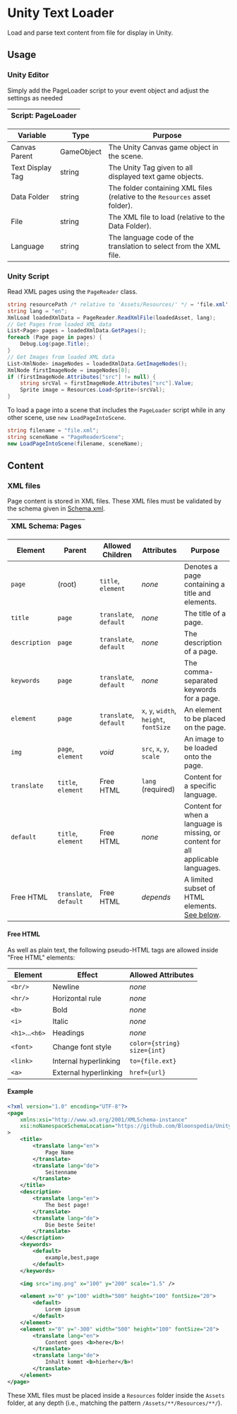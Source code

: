 # Unity Text Loader

Load and parse text content from file for display in Unity.

## Usage

### Unity Editor

Simply add the PageLoader script to your event object and adjust the settings as needed

| Script: PageLoader |
| -- |

| Variable | Type | Purpose |
| -- | -- | -- |
| Canvas Parent | GameObject | The Unity Canvas game object in the scene. |
| Text Display Tag | string | The Unity Tag given to all displayed text game objects. |
| Data Folder | string | The folder containing XML files (relative to the `Resources` asset folder). |
| File | string | The XML file to load (relative to the Data Folder). |
| Language | string | The language code of the translation to select from the XML file.

### Unity Script

Read XML pages using the `PageReader` class.

```c#
string resourcePath /* relative to 'Assets/Resources/' */ = 'file.xml';
string lang = "en";
XmlLoad loadedXmlData = PageReader.ReadXmlFile(loadedAsset, lang);
// Get Pages from loaded XML data
List<Page> pages = loadedXmlData.GetPages();
foreach (Page page in pages) {
    Debug.Log(page.Title);
}
// Get Images from loaded XML data
List<XmlNode> imageNodes = loadedXmlData.GetImageNodes();
XmlNode firstImageNode = imageNodes[0];
if (firstImageNode.Attributes["src"] != null) {
    string srcVal = firstImageNode.Attributes["src"].Value;
    Sprite image = Resources.Load<Sprite>(srcVal);
}
```

To load a page into a scene that includes the `PageLoader` script while in any other scene, use `new LoadPageIntoScene`.

```c#
string filename = "file.xml";
string sceneName = "PageReaderScene";
new LoadPageIntoScene(filename, sceneName);
```

## Content

### XML files

Page content is stored in XML files.
These XML files must be validated by the schema given in [Schema.xml](Schema.xml).

| XML Schema: Pages |
| -- |

| Element | Parent | Allowed Children | Attributes | Purpose |
| -- | -- | -- | -- | -- |
| `page` | (root) | `title`, `element` | *none* |  Denotes a page containing a title and elements. |
| `title` | `page` | `translate`, `default` | *none* | The title of a page. |
| `description` | `page` | `translate`, `default` | *none* | The description of a page. |
| `keywords` | `page` | `translate`, `default` | *none* | The comma-separated keywords for a page. |
| `element` | `page` | `translate`, `default` | `x`, `y`, `width`, `height`, `fontSize` | An element to be placed on the page. |
| `img` | `page`, `element` | *void* | `src`, `x`, `y`, `scale` | An image to be loaded onto the page. |
| `translate` | `title`, `element` | Free HTML | `lang` (required) | Content for a specific language.
| `default` | `title`, `element` | Free HTML | *none* | Content for when a language is missing, or content for all applicable languages.
| Free HTML | `translate`, `default` | Free HTML | *depends* | A limited subset of HTML elements. [See below](#free-html).

#### Free HTML

As well as plain text, the following pseudo-HTML tags are allowed inside "Free HTML" elements:

| Element | Effect | Allowed Attributes |
| -- | -- | -- |
| `<br/>` | Newline | *none* |
| `<hr/>` | Horizontal rule | *none* |
| `<b>` | Bold | *none* |
| `<i>` | Italic | *none* |
| `<h1>`...`<h6>` | Headings | *none* |
| `<font>` | Change font style | `color={string}`<br>`size={int}` |
| `<link>` | Internal hyperlinking | `to={file.ext}` |
| `<a>` | External hyperlinking | `href={url}` |

#### Example

```xml
<?xml version="1.0" encoding="UTF-8"?>
<page
    xmlns:xsi="http://www.w3.org/2001/XMLSchema-instance"
    xsi:noNamespaceSchemaLocation="https://github.com/Bloonspedia/UnityTextLoader/raw/1.4.0/Schema.xml"
>
    <title>
        <translate lang="en">
            Page Name
        </translate>
        <translate lang="de">
            Seitenname
        </translate>
    </title>
    <description>
        <translate lang="en">
            The best page!
        </translate>
        <translate lang="de">
            Die beste Seite!
        </translate>
    </description>
    <keywords>
        <default>
            example,best,page
        </default>
    </keywords>

    <img src="img.png" x="100" y="200" scale="1.5" />

    <element x="0" y="100" width="500" height="100" fontSize="20">
        <default>
            Lorem ipsum
        </default>
    </element>
    <element x="0" y="-300" width="500" height="100" fontSize="20">
        <translate lang="en">
            Content goes <b>here</b>!
        </translate>
        <translate lang="de">
            Inhalt kommt <b>hierher</b>!
        </translate>
    </element>
</page>
```

These XML files must be placed inside a `Resources` folder inside the `Assets` folder, at any depth (i.e., matching the pattern `/Assets/**/Resources/**/`).
